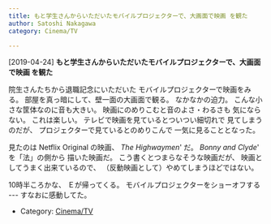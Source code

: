 ```yaml
---
title: もと学生さんからいただいたモバイルプロジェクターで、大画面で映画 を観た
author: Satoshi Nakagawa
category: Cinema/TV

---
```


[2019-04-24] **もと学生さんからいただいたモバイルプロジェクターで、大画面で映画 を観た** 

 院生さんたちから退職記念にいただいた
モバイルプロジェクターで映画をみる。
部屋を真っ暗にして、壁一面の大画面で観る。
なかなかの迫力。
こんな小さな筐体なのに音も大きい。
映画にのめりこむと音のよさ・わるさも
気にならない。
これは楽しい。
テレビで映画を見ているとついつい細切れで
見てしまうのだが、
プロジェクターで見ているとのめりこんで
一気に見ることとなった。

<!--more-->

 見たのは Netflix Original の映画、
_The Highwaymen_' だ。
_Bonny and Clyde_' を「法」の側から
描いた映画だ。
こう書くとつまらなそうな映画だが、
映画としてうまく出来ているので、
（反動映画として）やめてしまうほどではない。

 10時半ころかな、
Ｅが帰ってくる。
モバイルプロジェクターをショーオフする ---
すなおに感動してた。

- Category: [Cinema/TV](https://merapano.github.io/categories.html#Cinema/TV)

